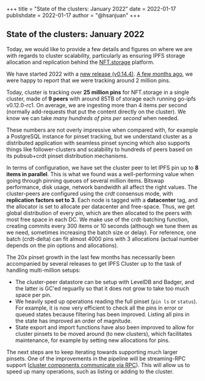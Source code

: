 +++
title = "State of the clusters: January 2022"
date = 2022-01-17
publishdate = 2022-01-17
author = "@hsanjuan"
+++

## State of the clusters: January 2022

Today, we would like to provide a few details and figures on where we are with
regards to cluster scalability, particularly as ensuring IPFS storage
allocation and replication behind the [NFT.storage](https://nft.storage)
platform.

We have started 2022 with a
[new release (v0.14.4)](https://github.com/ipfs/ipfs-cluster/blob/master/CHANGELOG.md). [A few months ago](../0.13.3_nft_storage/),
we were happy to report that we were tracking around 2 million pins.

Today, cluster is tracking over **25 million pins** for NFT.storage in a
single cluster, made of **9 peers** with around 85TB of storage each running
go-ipfs v0.12.0-rc1. On average, we are ingesting more than 4 items per second
(normally add-requests that put the content directly on the cluster). We
know we can take *many hundreds of pins per second* when needed.

These numbers are not overly impressive when compared with, for example a
PostgreSQL instance for pinset tracking, but we understand cluster as a
distributed application with seamless pinset syncing which also supports
things like follower-clusters and scalability to hundreds of peers based on
its pubsub+crdt pinset distribution mechanisms.

In terms of configuration, we have set the cluster peer to let IPFS pin up to
**8 items in parallel**. This is what we found was a well-performing value
when going through pinning queues of several million items. Bitswap
performance, disk usage, network bandwidth all affect the right values. The
cluster-peers are configured using the *crdt* consensus mode, with
**replication factors set to 3**. Each node is tagged with a **datacenter**
tag, and the allocator is set to allocate per datacenter and free-space. Thus,
we get global distribution of every pin, which are then allocated to the peers
with most free space in each DC. We make use of the crdt-batching function,
creating commits every 300 items or 10 seconds (although we tune them as we
need, sometimes increasing the batch size or delay). For reference, one batch
(crdt-delta) can fit almost 4000 pins with 3 allocations (actual number
depends on the pin options and allocations).

The 20x pinset growth in the last few months has necessarily been accompanied
by several releases to get IPFS Cluster up to the task of handling
multi-million setups:

* The cluster-peer datastore can be setup with LevelDB and Badger, and the latter
is GC'ed reguarlly so that it does not grow to take too much space per pin.
* We heavily sped up operations reading the full pinset (`pin ls` or
  `status`). For example, it is now very efficient to check all the pins in
  error or queued states because filtering has been improved. Listing all pins
  in the state has improved an order of magnitude.
* State export and import functions have also been improved to allow for
  cluster pinsets to be moved around (to new clusters), which facilitates
  maintenance, for example by setting new allocations for pins.

The next steps are to keep iterating towards supporting much larger
pinsets. One of the improvements in the pipeline will be streaming-RPC support
([cluster components communicate via RPC](../cluster_rpc_components/)). This
will allow us to speed up many operations, such as listing or adding to the
cluster.
